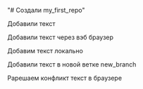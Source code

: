 "# Создали my_first_repo" 

Добавили текст

Добавили текст через вэб браузер

Добавим текст локально

Добавили текст в новой ветке new_branch

Рарешаем конфликт текст в браузере
